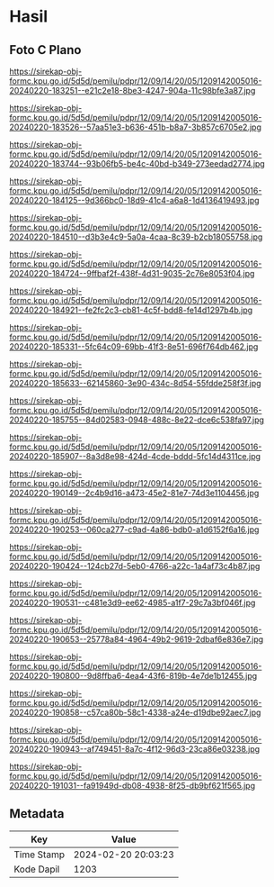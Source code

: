 # Hasil

## Foto C Plano

https://sirekap-obj-formc.kpu.go.id/5d5d/pemilu/pdpr/12/09/14/20/05/1209142005016-20240220-183251--e21c2e18-8be3-4247-904a-11c98bfe3a87.jpg

https://sirekap-obj-formc.kpu.go.id/5d5d/pemilu/pdpr/12/09/14/20/05/1209142005016-20240220-183526--57aa51e3-b636-451b-b8a7-3b857c6705e2.jpg

https://sirekap-obj-formc.kpu.go.id/5d5d/pemilu/pdpr/12/09/14/20/05/1209142005016-20240220-183744--93b06fb5-be4c-40bd-b349-273eedad2774.jpg

https://sirekap-obj-formc.kpu.go.id/5d5d/pemilu/pdpr/12/09/14/20/05/1209142005016-20240220-184125--9d366bc0-18d9-41c4-a6a8-1d4136419493.jpg

https://sirekap-obj-formc.kpu.go.id/5d5d/pemilu/pdpr/12/09/14/20/05/1209142005016-20240220-184510--d3b3e4c9-5a0a-4caa-8c39-b2cb18055758.jpg

https://sirekap-obj-formc.kpu.go.id/5d5d/pemilu/pdpr/12/09/14/20/05/1209142005016-20240220-184724--9ffbaf2f-438f-4d31-9035-2c76e8053f04.jpg

https://sirekap-obj-formc.kpu.go.id/5d5d/pemilu/pdpr/12/09/14/20/05/1209142005016-20240220-184921--fe2fc2c3-cb81-4c5f-bdd8-fe14d1297b4b.jpg

https://sirekap-obj-formc.kpu.go.id/5d5d/pemilu/pdpr/12/09/14/20/05/1209142005016-20240220-185331--5fc64c09-69bb-41f3-8e51-696f764db462.jpg

https://sirekap-obj-formc.kpu.go.id/5d5d/pemilu/pdpr/12/09/14/20/05/1209142005016-20240220-185633--62145860-3e90-434c-8d54-55fdde258f3f.jpg

https://sirekap-obj-formc.kpu.go.id/5d5d/pemilu/pdpr/12/09/14/20/05/1209142005016-20240220-185755--84d02583-0948-488c-8e22-dce6c538fa97.jpg

https://sirekap-obj-formc.kpu.go.id/5d5d/pemilu/pdpr/12/09/14/20/05/1209142005016-20240220-185907--8a3d8e98-424d-4cde-bddd-5fc14d4311ce.jpg

https://sirekap-obj-formc.kpu.go.id/5d5d/pemilu/pdpr/12/09/14/20/05/1209142005016-20240220-190149--2c4b9d16-a473-45e2-81e7-74d3e1104456.jpg

https://sirekap-obj-formc.kpu.go.id/5d5d/pemilu/pdpr/12/09/14/20/05/1209142005016-20240220-190253--060ca277-c9ad-4a86-bdb0-a1d6152f6a16.jpg

https://sirekap-obj-formc.kpu.go.id/5d5d/pemilu/pdpr/12/09/14/20/05/1209142005016-20240220-190424--124cb27d-5eb0-4766-a22c-1a4af73c4b87.jpg

https://sirekap-obj-formc.kpu.go.id/5d5d/pemilu/pdpr/12/09/14/20/05/1209142005016-20240220-190531--c481e3d9-ee62-4985-a1f7-29c7a3bf046f.jpg

https://sirekap-obj-formc.kpu.go.id/5d5d/pemilu/pdpr/12/09/14/20/05/1209142005016-20240220-190653--25778a84-4964-49b2-9619-2dbaf6e836e7.jpg

https://sirekap-obj-formc.kpu.go.id/5d5d/pemilu/pdpr/12/09/14/20/05/1209142005016-20240220-190800--9d8ffba6-4ea4-43f6-819b-4e7de1b12455.jpg

https://sirekap-obj-formc.kpu.go.id/5d5d/pemilu/pdpr/12/09/14/20/05/1209142005016-20240220-190858--c57ca80b-58c1-4338-a24e-d19dbe92aec7.jpg

https://sirekap-obj-formc.kpu.go.id/5d5d/pemilu/pdpr/12/09/14/20/05/1209142005016-20240220-190943--af749451-8a7c-4f12-96d3-23ca86e03238.jpg

https://sirekap-obj-formc.kpu.go.id/5d5d/pemilu/pdpr/12/09/14/20/05/1209142005016-20240220-191031--fa91949d-db08-4938-8f25-db9bf621f565.jpg


## Metadata

| Key        | Value               |
| ---------- | ------------------- |
| Time Stamp | 2024-02-20 20:03:23 |
| Kode Dapil | 1203                |



